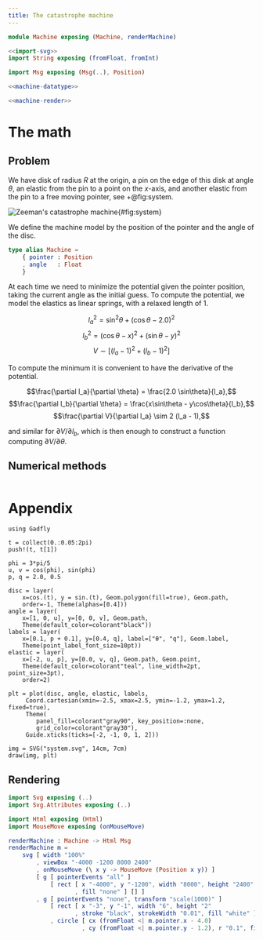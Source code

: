 ```yaml
---
title: The catastrophe machine
---
```


``` {.elm file=src/Machine.elm}
module Machine exposing (Machine, renderMachine)

<<import-svg>>
import String exposing (fromFloat, fromInt)

import Msg exposing (Msg(..), Position)

<<machine-datatype>>

<<machine-render>>
```

# The math

## Problem

We have disk of radius $R$ at the origin, a pin on the edge of this disk at angle $\theta$,
an elastic from the pin to a point on the $x$-axis, and another elastic from the pin to a free moving pointer, see +@fig:system.

![Zeeman's catastrophe machine](system.svg){#fig:system}

We define the machine model by the position of the pointer and the angle of the disc.

``` {.elm #machine-datatype}
type alias Machine =
    { pointer : Position
    , angle   : Float
    }
```

At each time we need to minimize the potential given the pointer position, taking the current angle as the initial guess. To compute the potential, we model the elastics as linear springs, with a relaxed length of 1.

$$l_a^2 = \sin^2 \theta + (\cos \theta - 2.0)^2$$
$$l_b^2 = (\cos \theta - x)^2 + (\sin \theta - y)^2$$
$$V \sim \left[ (l_a - 1)^2 + (l_b - 1)^2 \right]$$

To compute the minimum  it is convenient to have the derivative of the potential.

$$\frac{\partial l_a}{\partial \theta} = \frac{2.0 \sin\theta}{l_a},$$
$$\frac{\partial l_b}{\partial \theta} = \frac{x\sin\theta - y\cos\theta}{l_b},$$
$$\frac{\partial V}{\partial l_a} \sim 2 (l_a - 1),$$

and similar for $\partial V / \partial l_b$, which is then enough to construct a function computing $\partial V / \partial \theta$.

## Numerical methods

``` {.elm #newton-raphson}

```

# Appendix

``` {.julia #plot-system}
using Gadfly

t = collect(0.:0.05:2pi)
push!(t, t[1])

phi = 3*pi/5
u, v = cos(phi), sin(phi)
p, q = 2.0, 0.5

disc = layer(
    x=cos.(t), y = sin.(t), Geom.polygon(fill=true), Geom.path,
    order=-1, Theme(alphas=[0.4]))
angle = layer(
    x=[1, 0, u], y=[0, 0, v], Geom.path,
    Theme(default_color=colorant"black"))
labels = layer(
    x=[0.1, p + 0.1], y=[0.4, q], label=["θ", "q"], Geom.label,
    Theme(point_label_font_size=10pt))
elastic = layer(
    x=[-2, u, p], y=[0.0, v, q], Geom.path, Geom.point,
    Theme(default_color=colorant"teal", line_width=2pt, point_size=3pt),
    order=2)

plt = plot(disc, angle, elastic, labels,
     Coord.cartesian(xmin=-2.5, xmax=2.5, ymin=-1.2, ymax=1.2, fixed=true),
     Theme(
        panel_fill=colorant"gray90", key_position=:none,
        grid_color=colorant"gray30"),
     Guide.xticks(ticks=[-2, -1, 0, 1, 2]))

img = SVG("system.svg", 14cm, 7cm)
draw(img, plt)
```

## Rendering

``` {.elm #import-svg}
import Svg exposing (..)
import Svg.Attributes exposing (..)

import Html exposing (Html)
import MouseMove exposing (onMouseMove)
```

``` {.elm #machine-render}
renderMachine : Machine -> Html Msg
renderMachine m =
    svg [ width "100%"
        , viewBox "-4000 -1200 8000 2400"
        , onMouseMove (\ x y -> MouseMove (Position x y)) ]
        [ g [ pointerEvents "all" ]
            [ rect [ x "-4000", y "-1200", width "8000", height "2400"
                   , fill "none" ] [] ]
        , g [ pointerEvents "none", transform "scale(1000)" ]
            [ rect [ x "-3", y "-1", width "6", height "2"
                   , stroke "black", strokeWidth "0.01", fill "white" ] []
            , circle [ cx (fromFloat <| m.pointer.x - 4.0)
                     , cy (fromFloat <| m.pointer.y - 1.2), r "0.1", fill "red" ] [] ] ]
```
